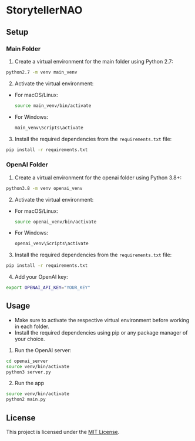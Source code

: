 # StorytellerNAO

## Setup
### Main Folder
1. Create a virtual environment for the main folder using Python 2.7:
  ```bash
  python2.7 -m venv main_venv
  ```
2. Activate the virtual environment:
  - For macOS/Linux:
    ```bash
    source main_venv/bin/activate
    ```
  - For Windows:
    ```bash
    main_venv\Scripts\activate
    ```
3. Install the required dependencies from the `requirements.txt` file:
  ```bash
  pip install -r requirements.txt
  ```

### OpenAI Folder
1. Create a virtual environment for the openai folder using Python 3.8+:
  ```bash
  python3.8 -m venv openai_venv
  ```
2. Activate the virtual environment:
  - For macOS/Linux:
    ```bash
    source openai_venv/bin/activate
    ```
  - For Windows:
    ```bash
    openai_venv\Scripts\activate
    ```
3. Install the required dependencies from the `requirements.txt` file:
  ```bash
  pip install -r requirements.txt
  ```

4. Add your OpenAI key:
  ```bash
  export OPENAI_API_KEY="YOUR_KEY"
  ```

## Usage
- Make sure to activate the respective virtual environment before working in each folder.
- Install the required dependencies using pip or any package manager of your choice.

1. Run the OpenAI server:
  ```bash
  cd openai_server
  source venv/bin/activate
  python3 server.py
  ```

2. Run the app
  ```bash
  source venv/bin/activate
  python2 main.py
  ```

## License
This project is licensed under the [MIT License](LICENSE).